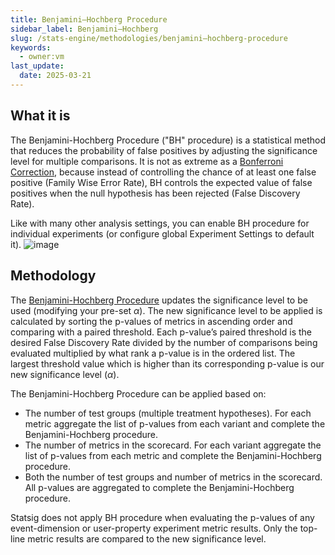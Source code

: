 ```yaml
---
title: Benjamini–Hochberg Procedure
sidebar_label: Benjamini–Hochberg
slug: /stats-engine/methodologies/benjamini–hochberg-procedure
keywords:
  - owner:vm
last_update:
  date: 2025-03-21
---
```


## What it is
The Benjamini-Hochberg Procedure ("BH" procedure) is a statistical method that reduces the probability of false positives by adjusting the significance level for multiple comparisons. It is not as extreme as a [Bonferroni Correction](/stats-engine/methodologies/bonferroni-correction), because instead of controlling the chance of at least one false positive (Family Wise Error Rate), BH controls the expected value of false positives when the null hypothesis has been rejected (False Discovery Rate).

Like with many other analysis settings, you can enable BH procedure for individual experiments (or configure global Experiment Settings to default it). 
![image](https://github.com/user-attachments/assets/c865494e-0ae4-489c-a416-45848b4d10bc)


## Methodology
The [Benjamini-Hochberg Procedure](https://www.statisticshowto.com/benjamini-hochberg-procedure/) updates the significance level to be used (modifying your pre-set $\alpha$). The new significance level to be applied is calculated by sorting the p-values of metrics in ascending order and comparing with a paired threshold. Each p-value’s paired threshold is the desired False Discovery Rate divided by the number of comparisons being evaluated multiplied by what rank a p-value is in the ordered list. The largest threshold value which is higher than its corresponding p-value is our new significance level ($\alpha$).

The Benjamini-Hochberg Procedure can be applied based on:

- The number of test groups (multiple treatment hypotheses). For each metric aggregate the list of p-values from each variant and complete the Benjamini-Hochberg procedure.
- The number of metrics in the scorecard. For each variant aggregate the list of p-values from each metric and complete the Benjamini-Hochberg procedure.
- Both the number of test groups and number of metrics in the scorecard. All p-values are aggregated to complete the Benjamini-Hochberg procedure.

Statsig does not apply BH procedure when evaluating the p-values of any event-dimension or user-property experiment metric results. Only the top-line metric results are compared to the new significance level.
